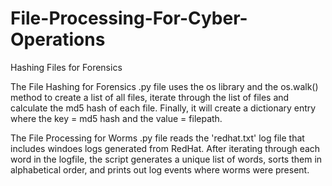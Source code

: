 # File-Processing-For-Cyber-Operations
Hashing Files for Forensics

The File Hashing for Forensics .py file uses the os library and the os.walk() method to create a list of all files, iterate through the list of files and calculate the md5 hash of each file. Finally, it will create a dictionary entry where the key = md5 hash and the value = filepath.

The File Processing for Worms .py file reads the 'redhat.txt' log file that includes windoes logs generated from RedHat. After iterating through each word in the logfile, the script generates a unique list of words, sorts them in alphabetical order, and prints out log events where worms were present. 
